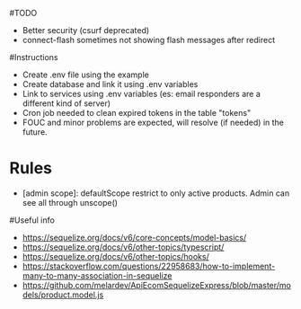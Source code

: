 #TODO
 - Better security (csurf deprecated)
 - connect-flash sometimes not showing flash messages after redirect

#Instructions
 - Create .env file using the example
 - Create database and link it using .env variables
 - Link to services using .env variables (es: email responders are a different kind of server)
 - Cron job needed to clean expired tokens in the table "tokens"
 - FOUC and minor problems are expected, will resolve (if needed) in the future.

# Rules
 - [admin scope]: defaultScope restrict to only active products. Admin can see all through unscope()

#Useful info
- https://sequelize.org/docs/v6/core-concepts/model-basics/
- https://sequelize.org/docs/v6/other-topics/typescript/
- https://sequelize.org/docs/v6/other-topics/hooks/
- https://stackoverflow.com/questions/22958683/how-to-implement-many-to-many-association-in-sequelize
- https://github.com/melardev/ApiEcomSequelizeExpress/blob/master/models/product.model.js